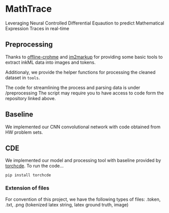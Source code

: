 # MathTrace
Leveraging Neural Controlled Differential Equaution to predict Mathematical Expression Traces in real-time

## Preprocessing
Thanks to <a href="https://github.com/vndee/offline-crohme" target="https://github.com/vndee/offline-crohme">offline-crohme</a> and <a href="https://github.com/harvardnlp/im2markup" target ="https://github.com/harvardnlp/im2markup">im2markup</a>
 for providing some basic tools to extract inkML data into images and tokens.

Additionaly, we provide the helper functions for processing the cleaned dataset in `tools`.
  
The code for streamlining the process and parsing data is under /preprocessing
The script may require you to have access to code form the repository linked above.
## Baseline
We implemented our CNN convolutional network with code obtained from HW problem sets.
## CDE
We implemented our model and processing tool with baseline provided by <a href="https://github.com/patrick-kidger/torchcde" target="https://github.com/patrick-kidger/torchcde"> torchcde</a>.
To run the code...
```
pip install torchcde
```

### Extension of files

For convention of this project, we have the following types of files:  .token, .txt, .png (tokenized latex string, latex ground truth, image)